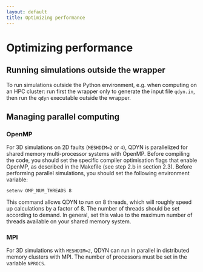 ```yaml
---
layout: default
title: Optimizing performance
---
```


# Optimizing performance

## Running simulations outside the wrapper

To run simulations outside the Python environment, e.g. when computing on an HPC cluster: run first the wrapper only to generate the input file `qdyn.in`, then run the `qdyn` executable outside the wrapper.

## Managing parallel computing

### OpenMP

For 3D simulations on 2D faults (`MESHDIM=2` or `4`), QDYN is parallelized for shared memory multi-processor systems with OpenMP. Before compiling the code, you should set the specific compiler optimisation flags that enable OpenMP, as described in the  Makefile (see step 2.b in section 2.3). Before performing parallel simulations, you should set the following environment variable:

```
setenv OMP_NUM_THREADS 8
```

This command allows QDYN to run on 8 threads, which will roughly speed up calculations by a factor of 8. The number of threads should be set according to demand. In general, set this value to the maximum number of threads available on your shared memory system.

### MPI

For 3D simulations with `MESHDIM=2`, QDYN can run in parallel in distributed memory clusters with MPI. The number of processors must be set in the variable `NPROCS`.
